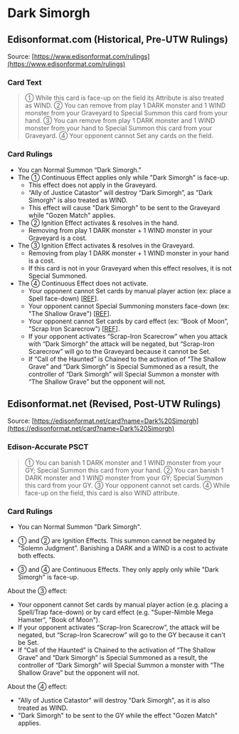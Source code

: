 # Dark Simorgh

## Edisonformat.com (Historical, Pre-UTW Rulings)

Source: [https://www.edisonformat.com/rulings](https://www.edisonformat.com/rulings)

### Card Text

> ① While this card is face-up on the field its Attribute is also treated as WIND. ② You can remove from play 1 DARK monster and 1 WIND monster from your Graveyard to Special Summon this card from your hand. ③ You can remove from play 1 DARK monster and 1 WIND monster from your hand to Special Summon this card from your Graveyard. ④ Your opponent cannot Set any cards on the field.

### Card Rulings

*   You can Normal Summon “Dark Simorgh.”
*   The ① Continuous Effect applies only while "Dark Simorgh" is face-up.
    *   This effect does not apply in the Graveyard.
    *   “Ally of Justice Catastor” will destroy “Dark Simorgh”, as "Dark Simorgh" is also treated as WIND.
    *   This effect will cause "Dark Simorgh" to be sent to the Graveyard while "Gozen Match" applies.
*   The ② Ignition Effect activates & resolves in the hand.
    *   Removing from play 1 DARK monster + 1 WIND monster in your Graveyard is a cost.
*   The ③ Ignition Effect activates & resolves in the Graveyard.
    *   Removing from play 1 DARK monster + 1 WIND monster in your hand is a cost.
    *   If this card is not in your Graveyard when this effect resolves, it is not Special Summoned.
*   The ④ Continuous Effect does not activate.
    *   Your opponent cannot Set cards by manual player action (ex: place a Spell face-down) \[[REF](https://www.pojo.biz/board/showthread.php?t=830504)\].
    *   Your opponent cannot Special Summoning monsters face-down (ex: "The Shallow Grave") \[[REF](https://www.pojo.biz/board/showthread.php?t=520413)\].
    *   Your opponent cannot Set cards by card effect (ex: “Book of Moon”, "Scrap Iron Scarecrow") \[[REF](https://www.pojo.biz/board/showthread.php?t=830504)\].
    *   If your opponent activates “Scrap-Iron Scarecrow” when you attack with “Dark Simorgh” the attack will be negated, but “Scrap-Iron Scarecrow” will go to the Graveyard because it cannot be Set.
    *   If “Call of the Haunted” is Chained to the activation of “The Shallow Grave” and “Dark Simorgh” is Special Summoned as a result, the controller of “Dark Simorgh” will Special Summon a monster with “The Shallow Grave” but the opponent will not.

## Edisonformat.net (Revised, Post-UTW Rulings)

Source: [https://edisonformat.net/card?name=Dark%20Simorgh](https://edisonformat.net/card?name=Dark%20Simorgh)

### Edison-Accurate PSCT

> ① You can banish 1 DARK monster and 1 WIND monster from your GY; Special Summon this card from your hand.
> ② You can banish 1 DARK monster and 1 WIND monster from your GY; Special Summon this card from your GY.
> ③ Your opponent cannot set cards.
> ④ While face-up on the field, this card is also WIND attribute.

### Card Rulings

*   You can Normal Summon "Dark Simorgh".

*   ① and ② are Ignition Effects. This summon cannot be negated by "Solemn Judgment". Banishing a DARK and a WIND is a cost to activate both effects.

*   ③ and ④ are Continuous Effects. They only apply only while "Dark Simorgh" is face-up.

About the ③ effect:
*   Your opponent cannot Set cards by manual player action (e.g. placing a Spell/Trap face-down) or by card effect (e.g. "Super-Nimble Mega Hamster", "Book of Moon").
*   If your opponent activates “Scrap-Iron Scarecrow”, the attack will be negated, but “Scrap-Iron Scarecrow” will go to the GY because it can't be Set.
*   If “Call of the Haunted” is Chained to the activation of “The Shallow Grave” and “Dark Simorgh” is Special Summoned as a result, the controller of “Dark Simorgh” will Special Summon a monster with “The Shallow Grave” but the opponent will not.

About the ④ effect:
*   "Ally of Justice Catastor" will destroy "Dark Simorgh", as it is also treated as WIND.
*   "Dark Simorgh" to be sent to the GY while the effect "Gozen Match" applies.
            